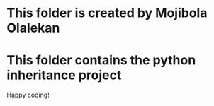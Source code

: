 # This folder is created by Mojibola Olalekan
# This folder contains the python inheritance project
Happy coding!
